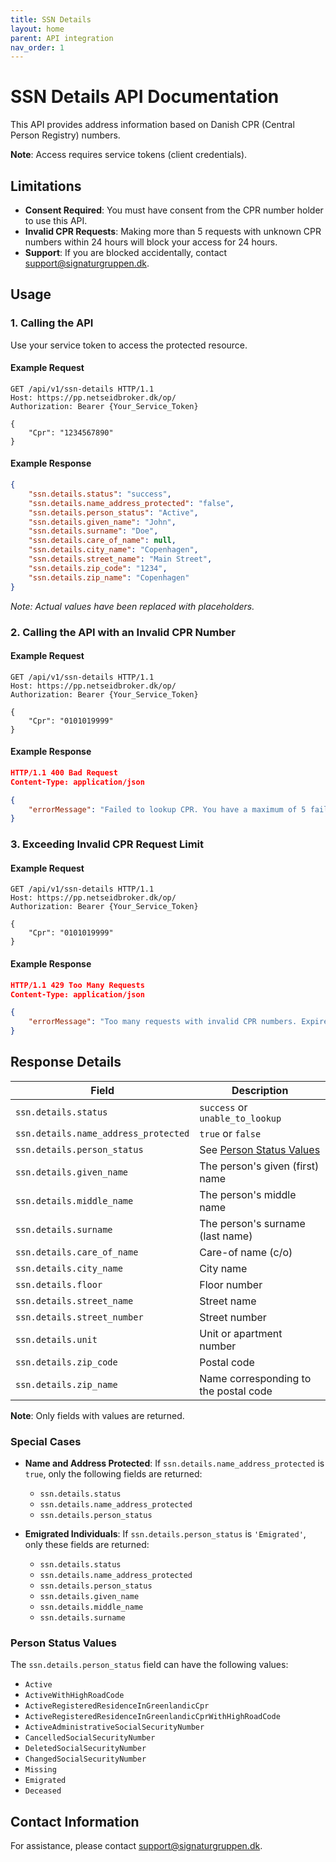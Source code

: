 ```yaml
---
title: SSN Details
layout: home
parent: API integration
nav_order: 1
---
```


# SSN Details API Documentation

This API provides address information based on Danish CPR (Central Person Registry) numbers.

**Note**: Access requires service tokens (client credentials).

## Limitations

- **Consent Required**: You must have consent from the CPR number holder to use this API.
- **Invalid CPR Requests**: Making more than 5 requests with unknown CPR numbers within 24 hours will block your access for 24 hours.
- **Support**: If you are blocked accidentally, contact [support@signaturgruppen.dk](mailto:support@signaturgruppen.dk).

## Usage

### 1. Calling the API

Use your service token to access the protected resource.

#### Example Request

```http
GET /api/v1/ssn-details HTTP/1.1
Host: https://pp.netseidbroker.dk/op/
Authorization: Bearer {Your_Service_Token}

{
    "Cpr": "1234567890"
}
```

#### Example Response

```json
{
    "ssn.details.status": "success",
    "ssn.details.name_address_protected": "false",
    "ssn.details.person_status": "Active",
    "ssn.details.given_name": "John",
    "ssn.details.surname": "Doe",
    "ssn.details.care_of_name": null,
    "ssn.details.city_name": "Copenhagen",
    "ssn.details.street_name": "Main Street",
    "ssn.details.zip_code": "1234",
    "ssn.details.zip_name": "Copenhagen"
}
```

_Note: Actual values have been replaced with placeholders._

### 2. Calling the API with an Invalid CPR Number

#### Example Request

```http
GET /api/v1/ssn-details HTTP/1.1
Host: https://pp.netseidbroker.dk/op/
Authorization: Bearer {Your_Service_Token}

{
    "Cpr": "0101019999"
}
```

#### Example Response

```json
HTTP/1.1 400 Bad Request
Content-Type: application/json

{
    "errorMessage": "Failed to lookup CPR. You have a maximum of 5 failed CPR requests within 24 hours."
}
```

### 3. Exceeding Invalid CPR Request Limit

#### Example Request

```http
GET /api/v1/ssn-details HTTP/1.1
Host: https://pp.netseidbroker.dk/op/
Authorization: Bearer {Your_Service_Token}

{
    "Cpr": "0101019999"
}
```

#### Example Response

```json
HTTP/1.1 429 Too Many Requests
Content-Type: application/json

{
    "errorMessage": "Too many requests with invalid CPR numbers. Expired until: 2024-11-15T13:14:08.2277904+00:00"
}
```

## Response Details

| Field                                 | Description                                                      |
|---------------------------------------|------------------------------------------------------------------|
| `ssn.details.status`                  | `success` or `unable_to_lookup`                                  |
| `ssn.details.name_address_protected`  | `true` or `false`                                                |
| `ssn.details.person_status`           | See [Person Status Values](#person-status-values)                |
| `ssn.details.given_name`              | The person's given (first) name                                  |
| `ssn.details.middle_name`             | The person's middle name                                         |
| `ssn.details.surname`                 | The person's surname (last name)                                 |
| `ssn.details.care_of_name`            | Care-of name (c/o)                                               |
| `ssn.details.city_name`               | City name                                                        |
| `ssn.details.floor`                   | Floor number                                                     |
| `ssn.details.street_name`             | Street name                                                      |
| `ssn.details.street_number`           | Street number                                                    |
| `ssn.details.unit`                    | Unit or apartment number                                         |
| `ssn.details.zip_code`                | Postal code                                                      |
| `ssn.details.zip_name`                | Name corresponding to the postal code                            |

**Note**: Only fields with values are returned.

### Special Cases

- **Name and Address Protected**: If `ssn.details.name_address_protected` is `true`, only the following fields are returned:
  - `ssn.details.status`
  - `ssn.details.name_address_protected`
  - `ssn.details.person_status`

- **Emigrated Individuals**: If `ssn.details.person_status` is `'Emigrated'`, only these fields are returned:
  - `ssn.details.status`
  - `ssn.details.name_address_protected`
  - `ssn.details.person_status`
  - `ssn.details.given_name`
  - `ssn.details.middle_name`
  - `ssn.details.surname`

### Person Status Values

The `ssn.details.person_status` field can have the following values:

- `Active`
- `ActiveWithHighRoadCode`
- `ActiveRegisteredResidenceInGreenlandicCpr`
- `ActiveRegisteredResidenceInGreenlandicCprWithHighRoadCode`
- `ActiveAdministrativeSocialSecurityNumber`
- `CancelledSocialSecurityNumber`
- `DeletedSocialSecurityNumber`
- `ChangedSocialSecurityNumber`
- `Missing`
- `Emigrated`
- `Deceased`

## Contact Information

For assistance, please contact [support@signaturgruppen.dk](mailto:support@signaturgruppen.dk).